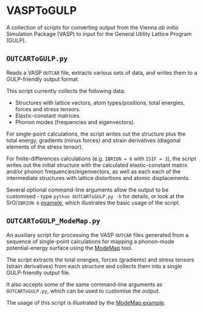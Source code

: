VASPToGULP
==========

A collection of scripts for converting output from the Vienna *ab initio* Simulation Package (VASP) to input for the General Utility Lattice Program (GULP).

`OUTCARToGULP.py`
-----------------

Reads a VASP `OUTCAR` file, extracts various sets of data, and writes them to a GULP-friendly output format.

This script currently collects the following data:

- Structures with lattice vectors, atom types/positions, total energies, forces and stress tensors.
- Elastic-constant matrices.
- Phonon modes (frequencies and eigenvectors).

For single-point calculations, the script writes out the structure plus the total energy, gradients (minus forces) and strain derivatives (diagonal elements of the stress tensor).

For finite-differences calculations (e.g. `IBRION = 6` with `ISIF = 3`), the script writes out the initial structure with the calculated elastic-constant matrix and/or phonon frequencies/eigenvectors, as well as each each of the intermediate structures with lattice distortions and atomic displacements.

Several optional command-line arguments allow the output to be customised - type `python OUTCARToGULP.py -h` for details, or look at the SrO/`IBRION 6` [example](./Example_SrO-IBRION-6), which illustrates the basic usage of the script.

`OUTCARToGULP_ModeMap.py`
-------------------------

An auxiliary script for processing the VASP `OUTCAR` files generated from a sequence of single-point calculations for mapping a phonon-mode potential-energy surface using the [ModeMap](https://github.com/JMSkelton/ModeMap) tool.

The script extracts the total energies, forces (gradients) and stress tensors (strain derivatives) from each structure and collects them into a single GULP-friendly output file.

It also accepts some of the same command-line arguments as `OUTCARToGULP.py`, which can be used to customise the output.

The usage of this script is illustrated by the [ModeMap example](./Example_SrO-ModeMap).
